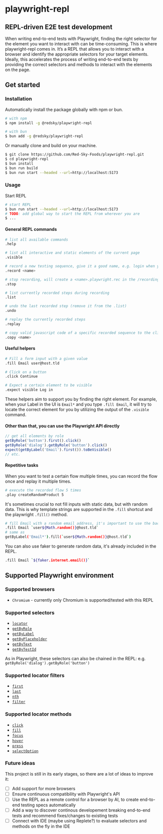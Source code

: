 # playwright-repl
## REPL-driven E2E test development

When writing end-to-end tests with Playwright, finding the right selector for the element you want to interact with can be time-consuming. This is where playwright-repl comes in. It’s a REPL that allows you to interact with a browser and identify the appropriate selectors for your target elements. Ideally, this accelerates the process of writing end-to-end tests by providing the correct selectors and methods to interact with the elements on the page.

## Get started
### Installation
Automatically install the package globally with npm or bun.
```bash
# with npm
$ npm install -g @redsky/playwright-repl

# with bun
$ bun add -g @redsky/playwright-repl
```
Or manually clone and build on your machine.
```bash
$ git clone https://github.com/Red-Sky-Foods/playwright-repl.git
$ cd playwright-repl
$ bun install
$ bun run build
$ bun run start --headed --url=http://localhost:5173
```

### Usage
Start REPL
```bash
# start REPL
$ bun run start --headed --url=http://localhost:5173
# TODO: add global way to start the REPL from wherever you are
$ ...
```
#### General REPL commands
```bash
# list all available commands
.help

# list all interactive and static elements of the current page
.visible

# record a new testing sequence, give it a good name, e.g. login when you want to test a login flow
.record <name>

# stop recording, will create a <name>.playwright.rec in the /recording folder
.stop

# list currently recorded steps during recording
.list

# undo the last recorded step (remove it from the .list)
.undo

# replay the currently recorded steps
.replay

# copy valid javascript code of a specific recorded sequence to the clipboard
.copy <name>
```

#### Useful helpers
```bash
# Fill a form input with a given value
.fill Email user@host.tld

# Click on a button
.click Continue

# Expect a certain element to be visible
.expect visible Log in
```
These helpers aim to support you by finding the right element. For example, when your Label in the UI is `Email*` and you type `.fill Email`, it will try to locate the correct element for you by utilizing the output of the `.visible` command.

#### Other than that, you can use the Playwright API directly
```js
// get all elements by role
getByRole('button').first().click()
getByRole('dialog').getByRole('button').click()
expect(getByLabel('Email').first()).toBeVisible()
// etc.
```

#### Repetitive tasks
When you want to test a certain flow multiple times, you can record the flow once and replay it multiple times.
```bash
# execute the recorded flow 5 times
.play createRandomProduct 5
```
It's sometimes crucial to not fill inputs with static data, but with random data. This is why template strings are supported in the `.fill` shortcut and the playwright `.fill()` method.
```bash
# fill Email with a random email address, it's important to use the backticks
.fill Email `user${Math.random()}@host.tld`
# same as
getByLabel('Email*').fill(`user${Math.random()}@host.tld`)
```
You can also use faker to generate random data, it's already included in the REPL.
```bash
.fill Email `${faker.internet.email()}`
```

## Supported Playwright environment
### Supported browsers
- `Chromium` - currently only Chromium is supported/tested with this REPL

### Supported selectors
- [`locator`](https://playwright.dev/docs/api/class-locator)
- [`getByRole`](https://playwright.dev/docs/api/class-framelocator#frame-locator-get-by-role)
- [`getByLabel`](https://playwright.dev/docs/api/class-framelocator#frame-locator-get-by-label)
- [`getByPlaceholder`](https://playwright.dev/docs/api/class-framelocator#frame-locator-get-by-placeholder)
- [`getByText`](https://playwright.dev/docs/api/class-framelocator#frame-locator-get-by-text)
- [`getByTestId`](https://playwright.dev/docs/api/class-framelocator#frame-locator-get-by-test-id)

As in Playwright, these selectors can also be chained in the REPL: e.g. `getByRole('dialog').getByRole('button')`

### Supported locator filters
- [`first`](https://playwright.dev/docs/api/class-locator#locator-first)
- [`last`](https://playwright.dev/docs/api/class-locator#locator-last)
- [`nth`](https://playwright.dev/docs/api/class-locator#locator-nth)
- [`filter`](https://playwright.dev/docs/api/class-locator#locator-filter)

### Supported locator methods
- [`click`](https://playwright.dev/docs/api/class-locator#locator-click)
- [`fill`](https://playwright.dev/docs/api/class-locator#locator-fill)
- [`focus`](https://playwright.dev/docs/api/class-locator#locator-focus)
- [`hover`](https://playwright.dev/docs/api/class-locator#locator-hover)
- [`press`](https://playwright.dev/docs/api/class-locator#locator-press)
- [`selectOption`](https://playwright.dev/docs/api/class-locator#locator-select-option)

### Future ideas
This project is still in its early stages, so there are a lot of ideas to improve it:
- [ ] Add support for more browsers
- [ ] Ensure continuous compatibility with Playwright's API
- [ ] Use the REPL as a remote control for a browser by AI, to create end-to-end testing specs automatically
- [ ] Add a way to discover continous developement breaking end-to-end tests and recommend fixes/changes to existing tests
- [ ] Connect with IDE (maybe using Replete?) to evaluate selectors and methods on the fly in the IDE
